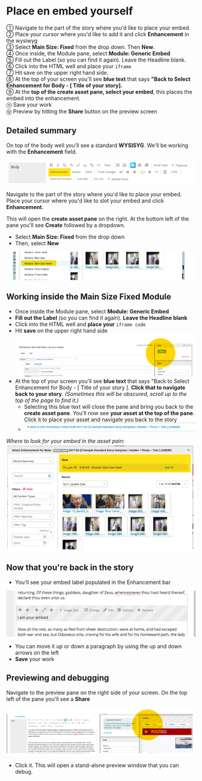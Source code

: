 # Place en embed yourself

① Navigate to the part of the story where you'd like to place your embed.  
② Place your cursor where you'd like to add it and click **Enhancement** in the wysiwyg  
③ Select **Main Size: Fixed** from the drop down. Then **New**.  
④ Once inside, the Module pane, select **Module: Generic Embed**  
⑤ Fill out the Label \(so you can find it again\). Leave the Headline blank.  
⑥ Click into the HTML well and place your `iframe`  
⑦ Hit save on the upper right hand side.  
⑧ At the top of your screen you'll see **blue text** that says **"Back to Select Enhancement for Body - \[ Title of your story\].**  
⑨ At the **top of the create asset pane, select your embed**, this places the embed into the enhancement.  
⑪ Save your work  
⑫ Preview by hitting the **Share** button on the preview screen

## Detailed summary

On top of the body well you'll see a standard **WYSISYG**. We'll be working with the **Enhancement** field.

![](../../.gitbook/assets/screen-shot-2017-06-29-at-9.37.29-am.png)

Navigate to the part of the story where you'd like to place your embed. Place your cursor where you'd like to slot your embed and click **Enhancement**.

This will open the **create asset pane** on the right. At the bottom left of the pane you'll see **Create** followed by a dropdown.

* Select **Main Size: Fixed** from the drop down 
* Then, select **New**

![](../../.gitbook/assets/screen-shot-2017-06-29-at-9.56.39-am.png)

## Working inside the Main Size Fixed Module

* Once inside the Module pane, select **Module: Generic Embed**
* **Fill out the Label** \(so you can find it again\). **Leave the Headline blank**
* Click into the HTML well and **place your** `iframe code`
* Hit **save** on the upper right hand side![](../../.gitbook/assets/screen-shot-2017-06-29-at-12.10.04-pm.png)
* At the top of your screen you'll see **blue text** that says "Back to Select Enhancement for Body - \[ Title of your story \]. **Click that to navigate back to your story**. _\(Sometimes this will be obscured, scroll up to the top of the page to find it.\)_
  * Selecting this blue text will close the pane and bring you back to the **create asset pane**. You'll now see **your asset at the top of the pane**. Click it to place your asset and navigate you back to the story 
  * ![](../../.gitbook/assets/screen-shot-2017-06-29-at-12.04.02-pm.png)

_Where to look for your embed in the asset pain:_  
![](../../.gitbook/assets/screen-shot-2017-06-29-at-9.59.41-am.png)

## Now that you're back in the story

* You'll see your embed label populated in the Enhancement bar

![](../../.gitbook/assets/screen-shot-2017-06-29-at-12.03.36-pm.png)

* You can move it up or down a paragraph by using the up and down arrows on the left 
* **Save** your work

## Previewing and debugging

Navigate to the preview pane on the right side of your screen. On the top left of the pane you'll see a **Share**

![](../../.gitbook/assets/screen-shot-2017-06-29-at-12.11.41-pm.png)

* Click it. This will open a stand-alone preview window that you can debug. 

